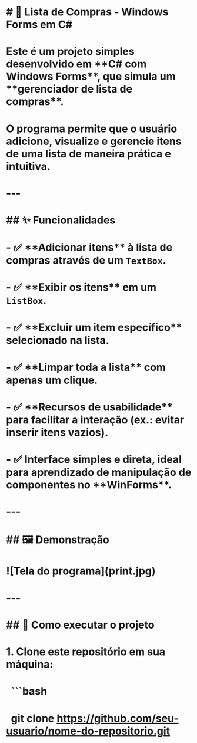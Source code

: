 # \# 🛒 Lista de Compras - Windows Forms em C#

# 

# Este é um projeto simples desenvolvido em \*\*C# com Windows Forms\*\*, que simula um \*\*gerenciador de lista de compras\*\*.  

# O programa permite que o usuário adicione, visualize e gerencie itens de uma lista de maneira prática e intuitiva.

# 

# ---

# 

# \## ✨ Funcionalidades

# 

# \- ✅ \*\*Adicionar itens\*\* à lista de compras através de um `TextBox`.

# \- ✅ \*\*Exibir os itens\*\* em um `ListBox`.

# \- ✅ \*\*Excluir um item específico\*\* selecionado na lista.

# \- ✅ \*\*Limpar toda a lista\*\* com apenas um clique.

# \- ✅ \*\*Recursos de usabilidade\*\* para facilitar a interação (ex.: evitar inserir itens vazios).

# \- ✅ Interface simples e direta, ideal para aprendizado de manipulação de componentes no \*\*WinForms\*\*.

# 

# ---

# 

# \## 🖼️ Demonstração

# 

# !\[Tela do programa](print.jpg)

# 

# ---

# 

# \## 🚀 Como executar o projeto

# 

# 1\. Clone este repositório em sua máquina:

# &nbsp;  ```bash

# &nbsp;  git clone https://github.com/seu-usuario/nome-do-repositorio.git



